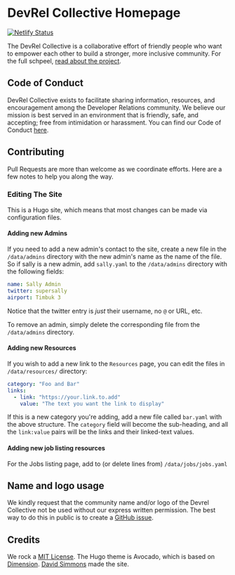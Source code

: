 # DevRel Collective Homepage

[![Netlify Status](https://api.netlify.com/api/v1/badges/c9dbbb4a-5ea3-4214-bb24-3d45a83ff2d0/deploy-status)](https://app.netlify.com/sites/devrelcollective/deploys)

The DevRel Collective is a collaborative effort of friendly people who want to empower each other to build a stronger, more inclusive community. For the full schpeel, [read about the project](https://github.com/devrelcollective/getting-started).

## Code of Conduct

DevRel Collective exists to facilitate sharing information, resources, and encouragement among the Developer Relations community. We believe our mission is best served in an environment that is friendly, safe, and accepting; free from intimidation or harassment. You can find our Code of Conduct [here](https://github.com/devrelcollective/getting-started/blob/main/CodeOfConduct.md).

## Contributing

Pull Requests are more than welcome as we coordinate efforts. Here are a few notes to help you along the way.

### Editing The Site

This is a Hugo site, which means that most changes can be made via configuration files.

#### Adding new Admins

If you need to add a new admin's contact to the site, create a new file in the `/data/admins` directory with the new admin's name as the name of the file. So if sally is a new admin, add `sally.yaml` to the `/data/admins` directory with the following fields:

```yaml
name: Sally Admin
twitter: supersally
airport: Timbuk 3
```

Notice that the twitter entry is *just* their username, no `@` or URL, etc.

To remove an admin, simply delete the corresponding file from the `/data/admins` directory.

#### Adding new Resources

If you wish to add a new link to the `Resources` page, you can edit the files in `/data/resources/` directory:

```yaml
category: "Foo and Bar"
links:
  - link: "https://your.link.to.add"
    value: "The text you want the link to display"
```

If this is a new category you're adding, add a new file called `bar.yaml` with the above structure. The `category` field will become the sub-heading, and all the `link:value` pairs will be the links and their linked-text values.

#### Adding new job listing resources

For the Jobs listing page, add to (or delete lines from) `/data/jobs/jobs.yaml`

## Name and logo usage

We kindly request that the community name and/or logo of the Devrel Collective not be used without our express written permission. The best way to do this in public is to create a [GitHub issue](https://github.com/devrelcollective/brand/issues).

## Credits

We rock a [MIT License](https://opensource.org/licenses/MIT). The Hugo theme is Avocado, which is based on [Dimension](https://github.com/your-identity/hugo-theme-dimension/). [David Simmons](https://github.com/davidgs) made the site.

